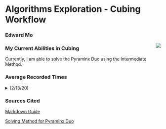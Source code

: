 # Algorithms Exploration - Cubing Workflow
### Edward Mo

<img align="right" src="https://a.allegroimg.com/s128/11e4a6/31c0f8e54666b6abc3ffb708b8b1">

### My Current Abilities in Cubing
Currently, I am able to solve the Pyraminx Duo using the Intermediate Method.

### Average Recorded Times

<details>
<summary>(2/13/20)</summary>
|Average|Time (seconds)|
| :---: | :---: |
| ao5 | 5.69 |
| ao12 | 6.67 |
| ao25 | 6.83 |
</details>

### Sources Cited
[Markdown Guide](https://guides.github.com/features/mastering-markdown/)

[Solving Method for Pyraminx Duo](https://www.youtube.com/watch?v=xRBGC4Bxv1w&feature=emb_title)
